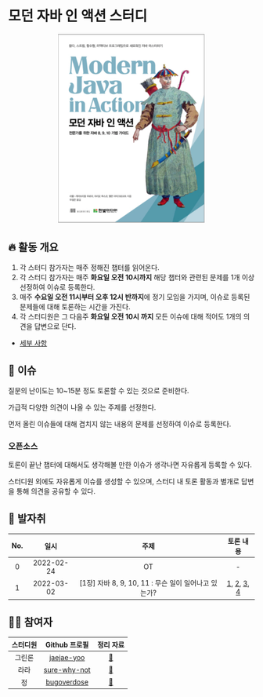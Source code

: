# 모던 자바 인 액션 스터디

<div align="center">
  <img src="./assets/modern-java-in-action-book-cover.png" alt="Modern Java in Action Book Cover" width="300">
</div>

## 🔥 활동 개요

1. 각 스터디 참가자는 매주 정해진 챕터를 읽어온다.
2. 각 스터디 참가자는 매주 **화요일 오전 10시까지** 해당 챕터와 관련된 문제를 1개 이상 선정하여 이슈로 등록한다.
3. 매주 **수요일 오전 11시부터 오후 12시 반까지**에 정기 모임을 가지며, 이슈로 등록된 문제들에 대해 토론하는 시간을 가진다.
4. 각 스터디원은 그 다음주 **화요일 오전 10시 까지** 모든 이슈에 대해 적어도 1개의 의견을 답변으로 단다.

- [세부 사항](./info/rules/README.md)

## 📌 이슈

질문의 난이도는 10~15분 정도 토론할 수 있는 것으로 준비한다.

가급적 다양한 의견이 나올 수 있는 주제를 선정한다.

먼저 올린 이슈들에 대해 겹치지 않는 내용의 문제를 선정하여 이슈로 등록한다.

### 오픈소스

토론이 끝난 챕터에 대해서도 생각해볼 만한 이슈가 생각나면 자유롭게 등록할 수 있다.

스터디원 외에도 자유롭게 이슈를 생성할 수 있으며, 스터디 내 토론 활동과 별개로 답변을 통해 의견을 공유할 수 있다.

## 🐾 발자취

| No. |    일시    |                         주제                         |                                     토론 내용                                     |
| :-: | :--------: | :--------------------------------------------------: | :-------------------------------------------------------------------------------: |
|  0  | 2022-02-24 |                          OT                          |                                         -                                         |
|  1  | 2022-03-02 | [1장] 자바 8, 9, 10, 11 : 무슨 일이 일어나고 있는가? | [1](이슈_주소_TBA), [2](이슈_주소_TBA2), [3](이슈_주소_TBA3), [4](이슈_주소_TBA4) |

## 🧑‍💻 참여자

| 스터디원 |                  Github 프로필                  |             정리 자료              |
| :------: | :---------------------------------------------: | :--------------------------------: |
|  그린론  |   [jaejae-yoo](https://github.com/jaejae-yoo)   |  [:link:](./jaejae-yoo/README.md)  |
|   라라   | [sure-why-not](https://github.com/sure-why-not) | [:link:](./sure-why-not/README.md) |
|    정    |  [bugoverdose](https://github.com/bugoverdose)  | [:link:](./bugoverdose/README.md)  |
